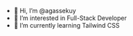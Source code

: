 - 👋 Hi, I’m @agassekuy
- 👀 I’m interested in Full-Stack Developer
- 🌱 I’m currently learning Tailwind CSS
